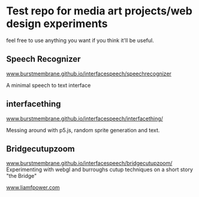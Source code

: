 # Test repo for media art projects/web design experiments

feel free to use anything you want if you think it'll be useful.

## Speech Recognizer
<a>www.burstmembrane.github.io/interfacespeech/speechrecognizer</a>

A minimal speech to text interface

## interfacething
<a>www.burstmembrane.github.io/interfacespeech/interfacething/</a>

Messing around with p5.js, random sprite generation and text.

## Bridgecutupzoom
<a>www.burstmembrane.github.io/interfacespeech/bridgecutupzoom/</a>
Experimenting with webgl and burroughs cutup techniques on a short story "the Bridge"

<a>www.liamfpower.com</a>

